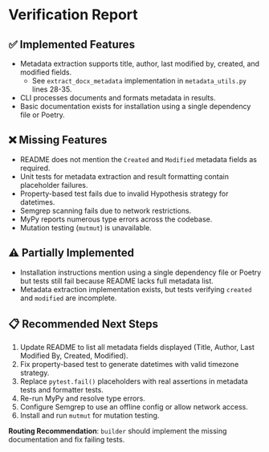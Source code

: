 # Verification Report

## ✅ Implemented Features
- Metadata extraction supports title, author, last modified by, created, and modified fields.
  - See `extract_docx_metadata` implementation in `metadata_utils.py` lines 28-35.
- CLI processes documents and formats metadata in results.
- Basic documentation exists for installation using a single dependency file or Poetry.

## ❌ Missing Features
- README does not mention the `Created` and `Modified` metadata fields as required.
- Unit tests for metadata extraction and result formatting contain placeholder failures.
- Property-based test fails due to invalid Hypothesis strategy for datetimes.
- Semgrep scanning fails due to network restrictions.
- MyPy reports numerous type errors across the codebase.
- Mutation testing (`mutmut`) is unavailable.

## ⚠️ Partially Implemented
- Installation instructions mention using a single dependency file or Poetry but tests still fail because README lacks full metadata list.
- Metadata extraction implementation exists, but tests verifying `created` and `modified` are incomplete.

## 📋 Recommended Next Steps
1. Update README to list all metadata fields displayed (Title, Author, Last Modified By, Created, Modified).
2. Fix property-based test to generate datetimes with valid timezone strategy.
3. Replace `pytest.fail()` placeholders with real assertions in metadata tests and formatter tests.
4. Re-run MyPy and resolve type errors.
5. Configure Semgrep to use an offline config or allow network access.
6. Install and run `mutmut` for mutation testing.

**Routing Recommendation**: `builder` should implement the missing documentation and fix failing tests.
